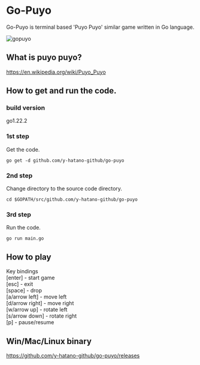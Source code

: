 
# Go-Puyo
Go-Puyo is terminal based 'Puyo Puyo' similar game written in Go language.

![gopuyo](gopuyo.gif)

## What is puyo puyo?
https://en.wikipedia.org/wiki/Puyo_Puyo

## How to get and run the code.
### build version
go1.22.2 
 
### 1st step
Get the code.

```
go get -d github.com/y-hatano-github/go-puyo
```
### 2nd step
Change directory to the source code directory.

```
cd $GOPATH/src/github.com/y-hatano-github/go-puyo
```
### 3rd step
Run the code.

```
go run main.go
```

## How to play
Key bindings<br>
[enter] - start game<br>
[esc] - exit<br>
[space] - drop<br>
[a/arrow left] - move left<br>
[d/arrow right] - move right<br>
[w/arrow up] - rotate left<br>
[s/arrow down] - rotate right<br>
[p] - pause/resume<br>

## Win/Mac/Linux binary
https://github.com/y-hatano-github/go-puyo/releases
